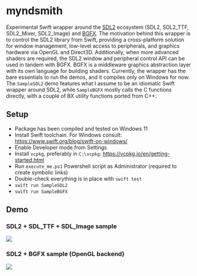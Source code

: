 # myndsmith
Experimental Swift wrapper around the [SDL2][1] ecosystem (SDL2, SDL2_TTF, SDL2_Mixer, SDL2_Image) and [BGFX][2]. The motivation behind this wrapper is to control the SDL2 library from Swift, providing a cross-platform solution for window management, low-level access to peripherals, and graphics hardware via OpenGL and Direct3D. Additionally, when more advanced shaders are required, the SDL2 window and peripheral control API can be used in tandem with BGFX. BGFX is a middleware graphics abstraction layer with its own language for building shaders. Currently, the wrapper has the bare essentials to run the demos, and it compiles only on Windows for now. The `SampleSDL2` demo features what I assume to be an idiomatic Swift wrapper around SDL2, while `SampleBGFX` mostly calls the C functions directly, with a couple of BX utility functions ported from C++.

## Setup
* Package has been compiled and tested on Windows 11
* Install Swift toolchain. For Windows consult: https://www.swift.org/blog/swift-on-windows/
* Enable Developer mode from Settings
* Install `vcpkg`, preferably in `C:\vcpkg`: https://vcpkg.io/en/getting-started.html
* Run `execute_me.ps1` Powershell script as Administrator (required to create symbolic links)
* Double-check everything is in place with `swift test`
* `swift run SampleSDL2`
* `swift run SampleBGFX`

[1]: https://www.libsdl.org/
[2]: https://github.com/bkaradzic/bgfx

## Demo
### SDL2 + SDL_TTF + SDL_Image sample
![](https://github.com/bgbernovici/myndsmith/blob/main/demos/sdl2_demo.gif)
### SDL2 + BGFX sample (OpenGL backend)
![](https://github.com/bgbernovici/myndsmith/blob/main/demos/bgfx_demo.gif)
